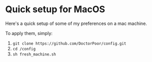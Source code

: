 # Quick setup for MacOS

Here's a quick setup of some of my preferences on a mac machine.

To apply them, simply:
1. `git clone https://github.com/DoctorPoor/config.git`
1. `cd /config`
1. `sh fresh_machine.sh`

